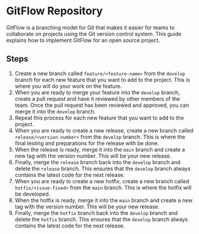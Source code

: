 # GitFlow Repository

GitFlow is a branching model for Git that makes it easier for teams to collaborate on projects using the Git version control system. This guide explains how to implement GitFlow for an open source project.

## Steps

1. Create a new branch called `feature/<feature-name>` from the `develop` branch for each new feature that you want to add to the project. This is where you will do your work on the feature.
2. When you are ready to merge your feature into the `develop` branch, create a pull request and have it reviewed by other members of the team. Once the pull request has been reviewed and approved, you can merge it into the `develop` branch.
3. Repeat this process for each new feature that you want to add to the project.
4. When you are ready to create a new release, create a new branch called `release/<version-number>` from the `develop` branch. This is where the final testing and preparations for the release with be done.
5. When the release is ready, merge it into the `main` branch and create a new tag with the version number. This will be your new release.
6. Finally, merge the `release` branch back into the `develop` branch and delete the `release` branch. This ensures that the `develop` branch always contains the latest code for the next release.
7. When you are ready to create a new hotfix, create a new branch called `hotfix/<issue-fixed>` from the `main` branch. This is where the hotfix will be developed.
8. When the hotfix is ready, merge it into the `main` branch and create a new tag with the version number. This will be your new release.
9. Finally, merge the `hotfix` branch back into the `develop` branch and delete the `hotfix` branch. This ensures that the `develop` branch always contains the latest code for the next release.
